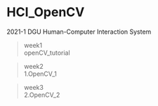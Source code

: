 # HCI_OpenCV
2021-1 DGU Human-Computer Interaction System

> week1<br>
> openCV_tutorial
> <br>

> week2<br>
> 1.OpenCV_1
> <br>

> week3<br>
> 2.OpenCV_2
> <br>

